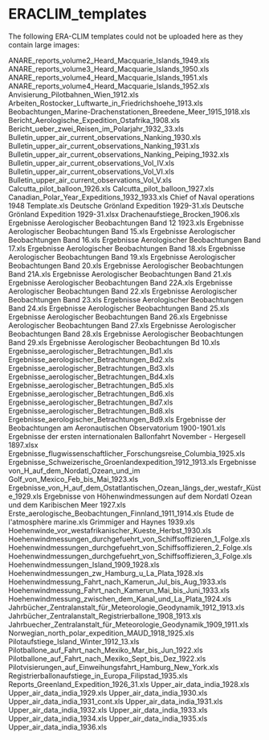 # ERACLIM_templates
The following ERA-CLIM templates could not be uploaded here as they contain large images:

ANARE_reports_volume2_Heard_Macquarie_Islands_1949.xls
ANARE_reports_volume3_Heard_Macquarie_Islands_1950.xls
ANARE_reports_volume4_Heard_Macquarie_Islands_1951.xls
ANARE_reports_volume4_Heard_Macquarie_Islands_1952.xls
Anvisierung_Pilotbahnen_Wien_1912.xls
Arbeiten_Rostocker_Luftwarte_in_Friedrichshoehe_1913.xls
Beobachtungen_Marine-Drachenstationen_Breedene_Meer_1915_1918.xls
Bericht_Aerologische_Expedition_Ostafrika_1908.xls
Bericht_ueber_zwei_Reisen_im_Polarjahr_1932_33.xls
Bulletin_upper_air_current_observations_Nanking_1930.xls
Bulletin_upper_air_current_observations_Nanking_1931.xls
Bulletin_upper_air_current_observations_Nanking_Peiping_1932.xls
Bulletin_upper_air_current_observations_Vol_IV.xls
Bulletin_upper_air_current_observations_Vol_VI.xls
Bulletin_upper_air_current_observations_Vol_V.xls
Calcutta_pilot_balloon_1926.xls
Calcutta_pilot_balloon_1927.xls
Canadian_Polar_Year_Expeditions_1932_1933.xls
Chief of Naval operations 1948 Template.xls
Deutsche Grönland Expedition 1929-31.xls
Deutsche Grönland Expedition 1929-31.xlsx
Drachenaufstiege_Brocken_1906.xls
Ergebnisse Aerologischer Beobachtungen Band 12 1923.xls
Ergebnisse Aerologischer Beobachtungen Band 15.xls
Ergebnisse Aerologischer Beobachtungen Band 16.xls
Ergebnisse Aerologischer Beobachtungen Band 17.xls
Ergebnisse Aerologischer Beobachtungen Band 18.xls
Ergebnisse Aerologischer Beobachtungen Band 19.xls
Ergebnisse Aerologischer Beobachtungen Band 20.xls
Ergebnisse Aerologischer Beobachtungen Band 21A.xls
Ergebnisse Aerologischer Beobachtungen Band 21.xls
Ergebnisse Aerologischer Beobachtungen Band 22A.xls
Ergebnisse Aerologischer Beobachtungen Band 22.xls
Ergebnisse Aerologischer Beobachtungen Band 23.xls
Ergebnisse Aerologischer Beobachtungen Band 24.xls
Ergebnisse Aerologischer Beobachtungen Band 25.xls
Ergebnisse Aerologischer Beobachtungen Band 26.xls
Ergebnisse Aerologischer Beobachtungen Band 27.xls
Ergebnisse Aerologischer Beobachtungen Band 28.xls
Ergebnisse Aerologischer Beobachtungen Band 29.xls
Ergebnisse Aerologischer Beobachtungen Bd 10.xls
Ergebnisse_aerologischer_Betrachtungen_Bd1.xls
Ergebnisse_aerologischer_Betrachtungen_Bd2.xls
Ergebnisse_aerologischer_Betrachtungen_Bd3.xls
Ergebnisse_aerologischer_Betrachtungen_Bd4.xls
Ergebnisse_aerologischer_Betrachtungen_Bd5.xls
Ergebnisse_aerologischer_Betrachtungen_Bd6.xls
Ergebnisse_aerologischer_Betrachtungen_Bd7.xls
Ergebnisse_aerologischer_Betrachtungen_Bd8.xls
Ergebnisse_aerologischer_Betrachtungen_Bd9.xls
Ergebnisse der Beobachtungen am Aeronautischen Observatorium 1900-1901.xls
Ergebnisse der ersten internationalen Ballonfahrt November - Hergesell 1897.xlsx
Ergebnisse_flugwissenschaftlicher_Forschungsreise_Columbia_1925.xls
Ergebnisse_Schweizerische_Groenlandexpedition_1912_1913.xls
Ergebnisse von_H_auf_dem_Nordatl_Ozean_und_im Golf_von_Mexico_Feb_bis_Mai_1923.xls
Ergebnisse_von_H_auf_dem_Ostatlantischen_Ozean_längs_der_westafr_Küste_1929.xls
Ergebnisse von Höhenwindmessungen auf dem Nordatl Ozean und dem Karibischen Meer 1927.xls
Erste_aerologische_Beobachtungen_Finnland_1911_1914.xls
Etude de l'atmosphère marine.xls
Grimmiger and Haynes 1939.xls
Hoehenwinde_vor_westafrikanischer_Kueste_Herbst_1930.xls
Hoehenwindmessungen_durchgefuehrt_von_Schiffsoffizieren_1_Folge.xls
Hoehenwindmessungen_durchgefuehrt_von_Schiffsoffizieren_2_Folge.xls
Hoehenwindmessungen_durchgefuehrt_von_Schiffsoffizieren_3_Folge.xls
Hoehenwindmessungen_Island_1909_1928.xls
Hoehenwindmessungen_zw_Hamburg_u_La_Plata_1928.xls
Hoehenwindmessung_Fahrt_nach_Kamerun_Jul_bis_Aug_1933.xls
Hoehenwindmessung_Fahrt_nach_Kamerun_Mai_bis_Juni_1933.xls
Hoehenwindmessung_zwischen_dem_Kanal_und_La_Plata_1924.xls
Jahrbücher_Zentralanstalt_für_Meteorologie_Geodynamik_1912_1913.xls
Jahrbücher_Zentralanstalt_Registrierballone_1908_1913.xls
Jahrbuecher_Zentralanstalt_für_Meteorologie_Geodynamik_1909_1911.xls
Norwegian_north_polar_expedition_MAUD_1918_1925.xls
Pilotaufstiege_Island_Winter_1912_13.xls
Pilotballone_auf_Fahrt_nach_Mexiko_Mar_bis_Jun_1922.xls
Pilotballone_auf_Fahrt_nach_Mexiko_Sept_bis_Dez_1922.xls
Pilotvisierungen_auf_Einweihungsfahrt_Hamburg_New_York.xls
Registrierballonaufstiege_in_Europa_Filipstad_1935.xls
Reports_Greenland_Expedition_1926_31.xls
Upper_air_data_india_1928.xls
Upper_air_data_india_1929.xls
Upper_air_data_india_1930.xls
Upper_air_data_india_1931_cont.xls
Upper_air_data_india_1931.xls
Upper_air_data_india_1932.xls
Upper_air_data_india_1933.xls
Upper_air_data_india_1934.xls
Upper_air_data_india_1935.xls
Upper_air_data_india_1936.xls
